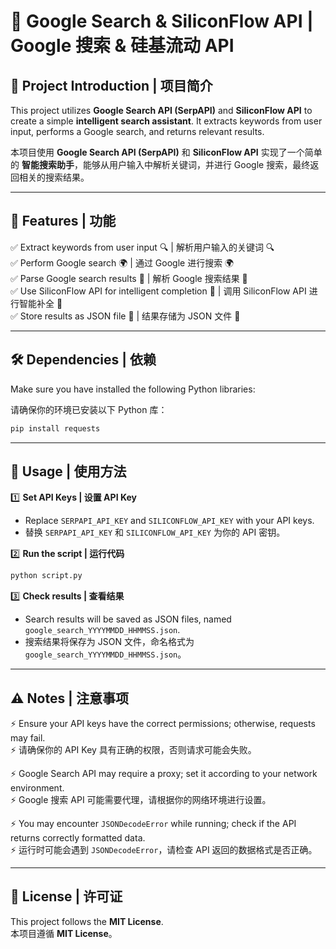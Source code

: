 # 📌 Google Search & SiliconFlow API | Google 搜索 & 硅基流动 API

## 🌟 Project Introduction | 项目简介

This project utilizes **Google Search API (SerpAPI)** and **SiliconFlow API** to create a simple **intelligent search assistant**. It extracts keywords from user input, performs a Google search, and returns relevant results.

本项目使用 **Google Search API (SerpAPI)** 和 **SiliconFlow API** 实现了一个简单的 **智能搜索助手**，能够从用户输入中解析关键词，并进行 Google 搜索，最终返回相关的搜索结果。

---

## 🚀 Features | 功能

✅ Extract keywords from user input 🔍 | 解析用户输入的关键词 🔍  
✅ Perform Google search 🌍 | 通过 Google 进行搜索 🌍  
✅ Parse Google search results 📄 | 解析 Google 搜索结果 📄  
✅ Use SiliconFlow API for intelligent completion 🤖 | 调用 SiliconFlow API 进行智能补全 🤖  
✅ Store results as JSON file 📝 | 结果存储为 JSON 文件 📝

---

## 🛠️ Dependencies | 依赖

Make sure you have installed the following Python libraries:

请确保你的环境已安装以下 Python 库：

```bash
pip install requests
```

---

## 🎯 Usage | 使用方法

1️⃣ **Set API Keys | 设置 API Key**

- Replace `SERPAPI_API_KEY` and `SILICONFLOW_API_KEY` with your API keys.
- 替换 `SERPAPI_API_KEY` 和 `SILICONFLOW_API_KEY` 为你的 API 密钥。

2️⃣ **Run the script | 运行代码**

```bash
python script.py
```

3️⃣ **Check results | 查看结果**

- Search results will be saved as JSON files, named `google_search_YYYYMMDD_HHMMSS.json`.
- 搜索结果将保存为 JSON 文件，命名格式为 `google_search_YYYYMMDD_HHMMSS.json`。

---

## ⚠️ Notes | 注意事项

⚡ Ensure your API keys have the correct permissions; otherwise, requests may fail.  
⚡ 请确保你的 API Key 具有正确的权限，否则请求可能会失败。

⚡ Google Search API may require a proxy; set it according to your network environment.  
⚡ Google 搜索 API 可能需要代理，请根据你的网络环境进行设置。

⚡ You may encounter `JSONDecodeError` while running; check if the API returns correctly formatted data.  
⚡ 运行时可能会遇到 `JSONDecodeError`，请检查 API 返回的数据格式是否正确。

---

## 📄 License | 许可证

This project follows the **MIT License**.  
本项目遵循 **MIT License**。